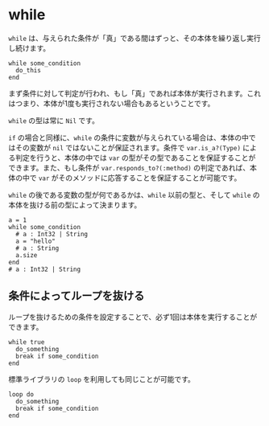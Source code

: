 # while

`while` は、与えられた条件が「真」である間はずっと、その本体を繰り返し実行し続けます。

```crystal
while some_condition
  do_this
end
```

まず条件に対して判定が行われ、もし「真」であれば本体が実行されます。これはつまり、本体が1度も実行されない場合もあるということです。

`while` の型は常に `Nil` です。

`if` の場合と同様に、`while` の条件に変数が与えられている場合は、本体の中ではその変数が `nil` ではないことが保証されます。条件で `var.is_a?(Type)` による判定を行うと、本体の中では `var` の型がその型であることを保証することができます。また、もし条件が `var.responds_to?(:method)` の判定であれば、本体の中で `var` がそのメソッドに応答することを保証することが可能です。

`while` の後である変数の型が何であるかは、`while` 以前の型と、そして `while` の本体を抜ける前の型によって決まります。

```crystal
a = 1
while some_condition
  # a : Int32 | String
  a = "hello"
  # a : String
  a.size
end
# a : Int32 | String
```

## 条件によってループを抜ける

ループを抜けるための条件を設定することで、必ず1回は本体を実行することができます。

```crystal
while true
  do_something
  break if some_condition
end
```

標準ライブラリの `loop` を利用しても同じことが可能です。

```crystal
loop do
  do_something
  break if some_condition
end
```
